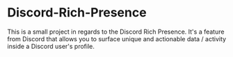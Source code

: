 # Discord-Rich-Presence
This is a small project in regards to the Discord Rich Presence. It's a feature from Discord that allows you to surface unique and actionable data / activity inside a Discord user's profile.
